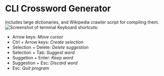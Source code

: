 # CLI Crossword Generator
Includes large dictionaries, and Wikipedia crawler script for compiling them.
![Screenshot of terminal](https://i.imgur.com/GeVk8aq.png)
Keyboard shortcuts:
- Arrow keys: *Move cursor*
- Ctrl + Arrow keys: *Create selection*
- Selection + Delete: *Delete suggestion*
- Selection + Tab: *Suggest word*
- Suggetion + Enter: *Keep word*
- Suggestion + Esc: *Discard word*
- Esc: *Quit program*
